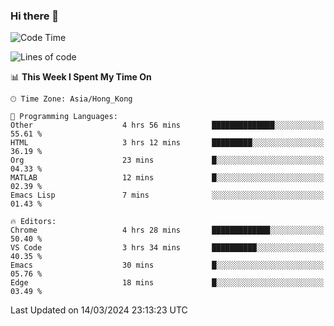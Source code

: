### Hi there 👋

<!--
**nicehiro/nicehiro** is a ✨ _special_ ✨ repository because its `README.md` (this file) appears on your GitHub profile.

Here are some ideas to get you started:

- 🔭 I’m currently working on ...
- 🌱 I’m currently learning ...
- 👯 I’m looking to collaborate on ...
- 🤔 I’m looking for help with ...
- 💬 Ask me about ...
- 📫 How to reach me: ...
- 😄 Pronouns: ...
- ⚡ Fun fact: ...
-->

<!--START_SECTION:waka-->
![Code Time](http://img.shields.io/badge/Code%20Time-285%20hrs%2055%20mins-blue)

![Lines of code](https://img.shields.io/badge/From%20Hello%20World%20I%27ve%20Written-2.6%20million%20lines%20of%20code-blue)

📊 **This Week I Spent My Time On** 

```text
🕑︎ Time Zone: Asia/Hong_Kong

💬 Programming Languages: 
Other                    4 hrs 56 mins       ██████████████░░░░░░░░░░░   55.61 % 
HTML                     3 hrs 12 mins       █████████░░░░░░░░░░░░░░░░   36.19 % 
Org                      23 mins             █░░░░░░░░░░░░░░░░░░░░░░░░   04.33 % 
MATLAB                   12 mins             █░░░░░░░░░░░░░░░░░░░░░░░░   02.39 % 
Emacs Lisp               7 mins              ░░░░░░░░░░░░░░░░░░░░░░░░░   01.43 % 

🔥 Editors: 
Chrome                   4 hrs 28 mins       █████████████░░░░░░░░░░░░   50.40 % 
VS Code                  3 hrs 34 mins       ██████████░░░░░░░░░░░░░░░   40.35 % 
Emacs                    30 mins             █░░░░░░░░░░░░░░░░░░░░░░░░   05.76 % 
Edge                     18 mins             █░░░░░░░░░░░░░░░░░░░░░░░░   03.49 % 
```


 Last Updated on 14/03/2024 23:13:23 UTC
<!--END_SECTION:waka-->
